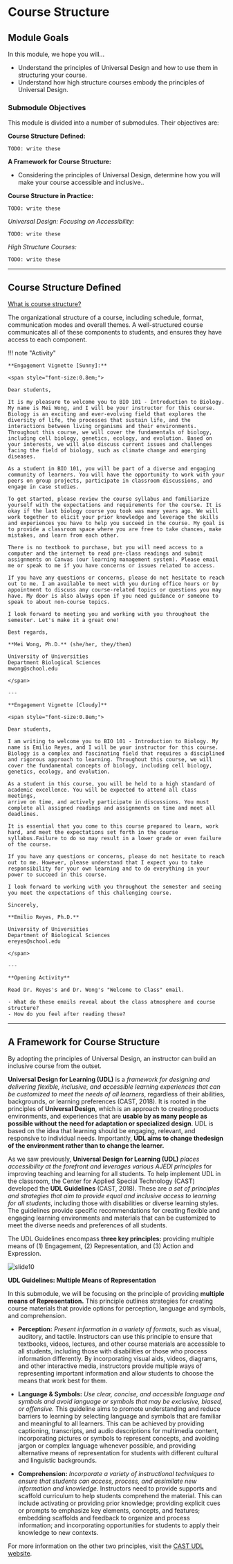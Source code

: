 # Course Structure

## Module Goals

In this module, we hope you will...

- Understand the principles of Universal Design and how to use them in structuring your course.   
- Understand how high structure courses embody the principles of Universal Design.

### Submodule Objectives

This module is divided into a number of submodules. Their objectives are:

**Course Structure Defined:**

`TODO: write these`

**A Framework for Course Structure:**

- Considering the principles of Universal Design, determine how you will make your course accessible and inclusive..

**Course Structure in Practice:**

`TODO: write these`

*Universal Design: Focusing on Accessibility:*

`TODO: write these`

*High Structure Courses:*

`TODO: write these`

---

## Course Structure Defined

<u>What is course structure?</u> 

The organizational structure of a course, including schedule, format, communication modes and overall themes. A well-structured course communicates all of these components to students, and ensures they have access to each component. 

!!! note "Activity"

    **Engagement Vignette [Sunny]:**

    <span style="font-size:0.8em;">

    Dear students,

    It is my pleasure to welcome you to BIO 101 - Introduction to Biology. My name is Mei Wong, and I will be your instructor for this course. Biology is an exciting and ever-evolving field that explores the diversity of life, the processes that sustain life, and the interactions between living organisms and their environments. Throughout this course, we will cover the fundamentals of biology, including cell biology, genetics, ecology, and evolution. Based on your interests, we will also discuss current issues and challenges facing the field of biology, such as climate change and emerging diseases. 

    As a student in BIO 101, you will be part of a diverse and engaging community of learners. You will have the opportunity to work with your peers on group projects, participate in classroom discussions, and engage in case studies.

    To get started, please review the course syllabus and familiarize yourself with the expectations and requirements for the course. It is okay if the last biology course you took was many years ago. We will work together to elicit your prior knowledge and leverage the skills and experiences you have to help you succeed in the course. My goal is to provide a classroom space where you are free to take chances, make mistakes, and learn from each other.

    There is no textbook to purchase, but you will need access to a computer and the internet to read pre-class readings and submit assignments on Canvas (our learning management system). Please email me or speak to me if you have concerns or issues related to access.

    If you have any questions or concerns, please do not hesitate to reach out to me. I am available to meet with you during office hours or by appointment to discuss any course-related topics or questions you may have. My door is also always open if you need guidance or someone to speak to about non-course topics.

    I look forward to meeting you and working with you throughout the semester. Let's make it a great one!

    Best regards,

    **Mei Wong, Ph.D.** (she/her, they/them)

    University of Universities
    Department Biological Sciences
    mwong@school.edu

    </span>

    ---

    **Engagement Vignette [Cloudy]**

    <span style="font-size:0.8em;">

    Dear students,

    I am writing to welcome you to BIO 101 - Introduction to Biology. My name is Emilio Reyes, and I will be your instructor for this course.
    Biology is a complex and fascinating field that requires a disciplined and rigorous approach to learning. Throughout this course, we will
    cover the fundamental concepts of biology, including cell biology, genetics, ecology, and evolution.

    As a student in this course, you will be held to a high standard of academic excellence. You will be expected to attend all class meetings,
    arrive on time, and actively participate in discussions. You must complete all assigned readings and assignments on time and meet all
    deadlines.

    It is essential that you come to this course prepared to learn, work hard, and meet the expectations set forth in the course syllabus.Failure to do so may result in a lower grade or even failure of the course.

    If you have any questions or concerns, please do not hesitate to reach out to me. However, please understand that I expect you to take responsibility for your own learning and to do everything in your power to succeed in this course.

    I look forward to working with you throughout the semester and seeing you meet the expectations of this challenging course.

    Sincerely,

    **Emilio Reyes, Ph.D.**

    University of Universities
    Department of Biological Sciences
    ereyes@school.edu

    </span>

    ---

    **Opening Activity**

    Read Dr. Reyes's and Dr. Wong's "Welcome to Class" email. 
    
    - What do these emails reveal about the class atmosphere and course structure? 
    - How do you feel after reading these?

---

## A Framework for Course Structure 

By adopting the principles of Universal Design, an instructor can build an inclusive course from the outset.

**Universal Design for Learning (UDL)** is a *framework for designing and delivering flexible, inclusive, and accessible learning experiences that can be customized to meet the needs of all learners*, regardless of their abilities, backgrounds, or learning preferences (CAST, 2018). It is rooted in the principles of **Universal Design**, which is an approach to creating products environments, and experiences that are **usable by as many people as possible without the need for adaptation or specialized design**. UDL is based on the idea that learning should be engaging, relevant, and responsive to individual needs. Importantly, **UDL aims to change thedesign of the environment rather than to change the learner.**

As we saw previously, **Universal Design for Learning (UDL)** *places accessibility at the forefront and leverages various AJEDI principles* for improving teaching and learning for all students. To help implement UDL in the classroom, the Center for Applied Special Technology (CAST) developed the **UDL Guidelines** (CAST, 2018). These are *a set of principles and strategies that aim to provide equal and inclusive access to learning for all students*, including those with disabilities or diverse learning styles. The guidelines provide specific recommendations for creating flexible and engaging learning environments and materials that can be customized to meet the diverse needs and preferences of all students.

The UDL Guidelines encompass **three key principles:** providing multiple means of (1) Engagement, (2) Representation, and (3) Action and Expression.

![slide10](https://raw.githubusercontent.com/marzwick/images/main/cs10.jpeg)

**UDL Guidelines: Multiple Means of Representation**  

In this submodule, we will be focusing on the principle of providing **multiple means of Representation.** This principle outlines strategies for creating course materials that provide options for perception, language and symbols, and comprehension.
- **Perception:** *Present information in a variety of formats*, such as visual, auditory, and tactile. Instructors can use this principle to ensure that textbooks, videos, lectures, and other course materials are accessible to all students, including those with disabilities or those who process information differently. By incorporating visual aids, videos, diagrams, and other interactive media, instructors provide multiple ways of representing important information and allow students to choose the means that work best for them.

- **Language & Symbols:** *Use clear, concise, and accessible language and symbols and avoid language or symbols that may be exclusive, biased, or offensive.* This guideline aims to promote understanding and reduce barriers to learning by selecting language and symbols that are familiar and meaningful to all learners. This can be achieved by providing captioning, transcripts, and audio descriptions for multimedia content, incorporating pictures or symbols to represent concepts, and avoiding jargon or complex language whenever possible, and providing alternative means of representation for students with different cultural and linguistic
backgrounds.

- **Comprehension:** *Incorporate a variety of instructional techniques to ensure that students can access, process, and assimilate new information and knowledge.* Instructors need to provide supports and scaffold curriculum to help students comprehend the material. This can include activating or providing prior knowledge; providing explicit cues or prompts to emphasize key elements, concepts, and features; embedding scaffolds and feedback to organize and process information; and incorporating opportunities for students to apply their knowledge to new contexts.

For more information on the other two principles, visit the [CAST UDL website](https://udlguidelines.cast.org/).

